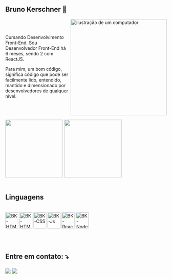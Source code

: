## Bruno Kerschner 👋

<div>
    <img src="https://raw.githubusercontent.com/MicaelliMedeiros/micaellimedeiros/master/image/computer-illustration.png" alt="ilustração de um computador" min-width="300px" max-width="300px" width="300px" align="right">
<br>

<br>
  <p align="left"> 
  Cursando Desenvolvimento Front-End.
  Sou Desenvolvedor Front-End há 6 meses, sendo 2 com ReactJS.
  
  Para mim, um bom código, significa código que pode ser facilmente lido, entendido, mantido e dimensionado por desenvolvedores de qualquer nível.
  </p>
</div>

<br>

 <br> 
 
<div ><br>
  <img height="180em" src="https://github-readme-stats.vercel.app/api?username=brnkerschner&theme=react&show_icons=true" />
  <img height="180em" src="https://github-readme-stats.vercel.app/api/top-langs/?username=brnkerschner&theme=react&show_icons=true" />
</div>

<br>

<h2>Linguagens</h2>

<div style="display: inline_block"><br>
  <img align="center" alt="BK-HTML" height="50" width="40" src="https://cdn.jsdelivr.net/gh/devicons/devicon@latest/icons/visualstudio/visualstudio-original.svg" />
  <img align="center" alt="BK-HTML" height="50" width="40" src="https://cdn.jsdelivr.net/gh/devicons/devicon@latest/icons/html5/html5-original.svg">
  <img align="center" alt="BK-CSS" height="50" width="40" src="https://cdn.jsdelivr.net/gh/devicons/devicon@latest/icons/css3/css3-original.svg">
  <img align="center" alt="BK-Js" height="50" width="40" src="https://cdn.jsdelivr.net/gh/devicons/devicon@latest/icons/javascript/javascript-plain.svg">
  <img align="center" alt="BK-React" height="50" width="40" src="https://cdn.jsdelivr.net/gh/devicons/devicon@latest/icons/react/react-original.svg">
  <img align="center" alt="BK-NodeJs" height="50" width="40" src="https://cdn.jsdelivr.net/gh/devicons/devicon@latest/icons/nodejs/nodejs-original.svg">
</div>

##

<h2 align="left">

<br>
    
<p align="left">
  Entre em contato: ⤵️
</p>

  <a href="https://www.linkedin.com/in/bruno-kerschner/" target="_blank"><img src="https://img.shields.io/badge/-LinkedIn-%230077B5?style=for-the-badge&logo=linkedin&logoColor=white" target="_blank"></a>
  <a href="mailto:brnkerschner@gmailcom"><img src="https://img.shields.io/badge/-Gmail-%23333?style=for-the-badge&logo=gmail&logoColor=white" target="_blank"></a>
<br>
<br>
